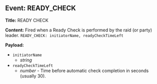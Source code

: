 ## Event: READY_CHECK

**Title:** READY CHECK

**Content:**
Fired when a Ready Check is performed by the raid (or party) leader.
`READY_CHECK: initiatorName, readyCheckTimeLeft`

**Payload:**
- `initiatorName`
  - *string*
- `readyCheckTimeLeft`
  - *number* - Time before automatic check completion in seconds (usually 30).